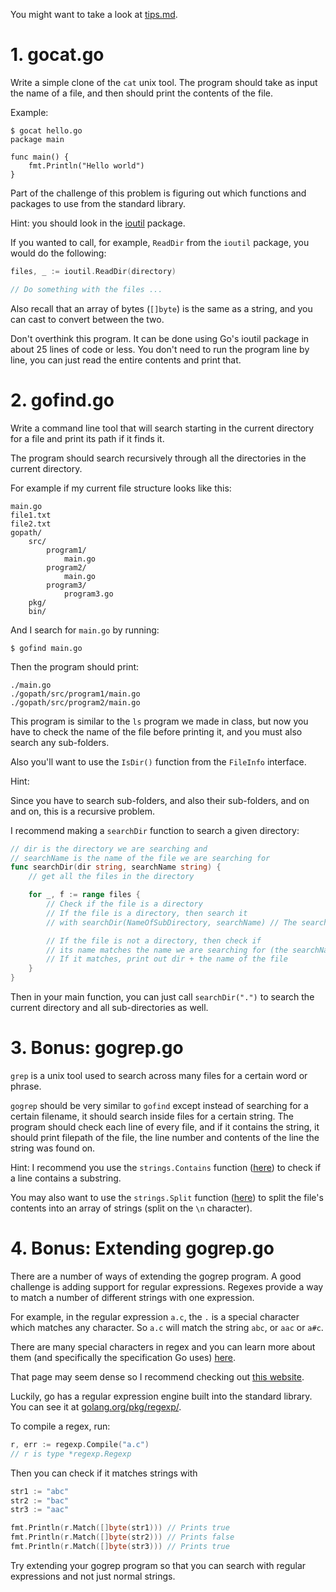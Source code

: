 You might want to take a look at [tips.md](notes/tips.md).

# 1. gocat.go

Write a simple clone of the `cat` unix tool. The program should take as input
the name of a file, and then should print the contents of the file.

Example:

```
$ gocat hello.go
package main

func main() {
    fmt.Println("Hello world")
}
```

Part of the challenge of this problem is figuring out which functions and packages
to use from the standard library.

Hint: you should look in the [ioutil](https://golang.org/pkg/io/ioutil/) package.

If you wanted to call, for example, `ReadDir` from the `ioutil` package, you
would do the following:

```go
files, _ := ioutil.ReadDir(directory)

// Do something with the files ...
```

Also recall that an array of bytes (`[]byte`) is the same as a string, and you
can cast to convert between the two.

Don't overthink this program. It can be done using Go's ioutil package in about
25 lines of code or less. You don't need to run the program line by line, you
can just read the entire contents and print that.

# 2. gofind.go

Write a command line tool that will search starting in the current directory 
for a file and print its path if it finds it.

The program should search recursively through all the directories in the current
directory.

For example if my current file structure looks like this:

```
main.go
file1.txt
file2.txt
gopath/
    src/
        program1/
            main.go
        program2/
            main.go
        program3/
            program3.go
    pkg/
    bin/
```

And I search for `main.go` by running:

```
$ gofind main.go
```

Then the program should print:

```
./main.go
./gopath/src/program1/main.go
./gopath/src/program2/main.go
```

This program is similar to the `ls` program we made in class, but now you have
to check the name of the file before printing it, and you must also search
any sub-folders.

Also you'll want to use the `IsDir()` function from the `FileInfo` interface.

Hint:

Since you have to search sub-folders, and also their sub-folders, and on
and on, this is a recursive problem.

I recommend making a `searchDir` function to search a given directory:

```go
// dir is the directory we are searching and
// searchName is the name of the file we are searching for
func searchDir(dir string, searchName string) {
    // get all the files in the directory

    for _, f := range files {
        // Check if the file is a directory
        // If the file is a directory, then search it
        // with searchDir(NameOfSubDirectory, searchName) // The searchName is still the same

        // If the file is not a directory, then check if
        // its name matches the name we are searching for (the searchName)
        // If it matches, print out dir + the name of the file
    }
}
```

Then in your main function, you can just call `searchDir(".")` to search the current
directory and all sub-directories as well.

# 3. Bonus: gogrep.go

`grep` is a unix tool used to search across many files for a certain word or phrase.

`gogrep` should be very similar to `gofind` except instead of searching for a certain
filename, it should search inside files for a certain string. The program should
check each line of every file, and if it contains the string, it should print filepath of the file, 
the line number and contents of the line the string was found on.

Hint: I recommend you use the `strings.Contains` function ([here](https://golang.org/pkg/strings/#Contains)) to check if a line contains a substring.

You may also want to use the `strings.Split` function ([here](https://golang.org/pkg/strings/#Split)) to split the file's contents into an array of strings (split on the `\n` character).

# 4. Bonus: Extending gogrep.go

There are a number of ways of extending the gogrep program. A good challenge is
adding support for regular expressions. Regexes provide a way to match a number
of different strings with one expression.

For example, in the regular expression `a.c`, the `.` is a special character
which matches any character. So `a.c` will match the string `abc`, or `aac` or
`a#c`.

There are many special characters in regex and you can learn more about them
(and specifically the specification Go uses) [here](https://github.com/google/re2/wiki/Syntax).

That page may seem dense so I recommend checking out [this website](https://regex-golang.appspot.com/assets/html/index.html).

Luckily, go has a regular expression engine built into the standard library.
You can see it at [golang.org/pkg/regexp/](https://golang.org/pkg/regexp/).

To compile a regex, run:

```go
r, err := regexp.Compile("a.c")
// r is type *regexp.Regexp
```

Then you can check if it matches strings with

```go
str1 := "abc"
str2 := "bac"
str3 := "aac"

fmt.Println(r.Match([]byte(str1))) // Prints true
fmt.Println(r.Match([]byte(str2))) // Prints false
fmt.Println(r.Match([]byte(str3))) // Prints true
```

Try extending your gogrep program so that you can search with regular expressions
and not just normal strings.
